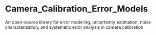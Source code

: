 # Camera_Calibration_Error_Models
An open-source library for error modeling, uncertainty estimation, noise characterization, and systematic error analysis in camera calibration.
